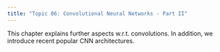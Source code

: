 ```yaml
---
title: "Topic 06: Convolutional Neural Networks - Part II"
---
```

This chapter explains further aspects w.r.t. convolutions. In addition, we introduce recent popular CNN architectures.